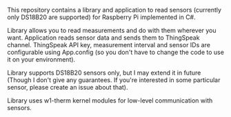 This repository contains a library and application to read sensors (currently only DS18B20 are supported) for Raspberry Pi implemented in C#.

Library allows you to read measurements and do with them wherever you want. Application reads sensor data and sends them to ThingSpeak channel. ThingSpeak API key, measurement interval and sensor IDs are configurable using App.config (so you don't have to change the code to use it on your environment).

Library supports DS18B20 sensors only, but I may extend it in future (Though I don't give any guarantees. If you're interested in some particular sensor, please create an issue about that).

Library uses w1-therm kernel modules for low-level communication with sensors.

